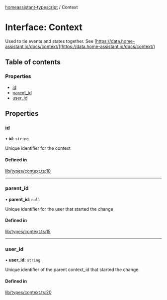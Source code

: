 [homeassistant-typescript](../README.md) / Context

# Interface: Context

Used to tie events and states together. See [https://data.home-assistant.io/docs/context/](https://data.home-assistant.io/docs/context/)

## Table of contents

### Properties

- [id](Context.md#id)
- [parent\_id](Context.md#parent_id)
- [user\_id](Context.md#user_id)

## Properties

### id

• **id**: `string`

Unique identifier for the context

#### Defined in

[lib/types/context.ts:10](https://github.com/benwainwright/hass-ts/blob/7a1b65e/src/lib/types/context.ts#L10)

___

### parent\_id

• **parent\_id**: ``null``

Unique identifier for the user that started the change

#### Defined in

[lib/types/context.ts:15](https://github.com/benwainwright/hass-ts/blob/7a1b65e/src/lib/types/context.ts#L15)

___

### user\_id

• **user\_id**: `string`

Unique identifier of the parent context_id that started the change.

#### Defined in

[lib/types/context.ts:20](https://github.com/benwainwright/hass-ts/blob/7a1b65e/src/lib/types/context.ts#L20)
